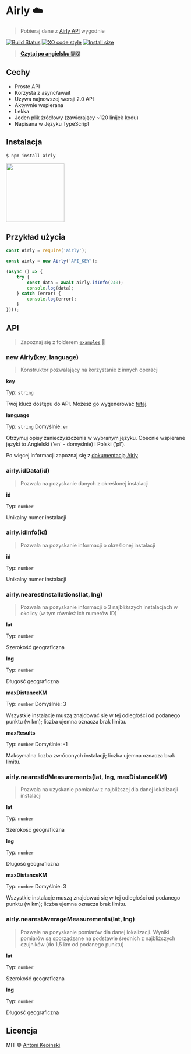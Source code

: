 # Airly :cloud:

> Pobieraj dane z [Airly API](https://developer.airly.eu/docs) wygodnie

[![Build Status](https://travis-ci.org/xxczaki/airly.svg?branch=master)](https://travis-ci.org/xxczaki/airly) 
[![XO code style](https://img.shields.io/badge/code_style-XO-5ed9c7.svg)](https://github.com/xojs/xo) 
[![Install size](https://packagephobia.now.sh/badge?p=airly)](https://packagephobia.now.sh/result?p=airly)

> [**Czytaj po angielsku 🇺🇸**](https://github.com/xxczaki/airly/blob/master/readme.md)

## Cechy

* Proste API
* Korzysta z async/await
* Używa najnowszej wersji 2.0 API
* Aktywnie wspierana
* Lekka
* Jeden plik źródłowy (zawierający ~120 linijek kodu)
* Napisana w Języku TypeScript

## Instalacja

```
$ npm install airly
```

<a href="https://www.patreon.com/akepinski">
	<img src="https://c5.patreon.com/external/logo/become_a_patron_button@2x.png" width="160">
</a>


## Przykład użycia

```js
const Airly = require('airly');

const airly = new Airly('API_KEY');

(async () => {
	try {
		const data = await airly.idInfo(240);
		console.log(data);
	} catch (error) {
		console.log(error);
	}
})();
```


## API

> Zapoznaj się z folderem [`examples`](https://github.com/xxczaki/airly/tree/master/examples) :rocket:

### new Airly(key, language)

> Konstruktor pozwalający na korzystanie z innych operacji

**key**

Typ: `string`

Twój klucz dostępu do API. Możesz go wygenerować [tutaj](https://developer.airly.eu/).

**language**

Typ: `string`
Domyślnie: `en`

Otrzymuj opisy zanieczyszczenia w wybranym języku. Obecnie wspierane języki to Angielski ('en' - domyślnie) i Polski ('pl').

Po więcej informacji zapoznaj się z [dokumentacją Airly](https://developer.airly.eu/docs#general.language)

### airly.idData(id)

> Pozwala na pozyskanie danych z określonej instalacji

**id**

Typ: `number`

Unikalny numer instalacji

### airly.idInfo(id)

> Pozwala na pozyskanie informacji o określonej instalacji

**id**

Typ: `number`

Unikalny numer instalacji

### airly.nearestInstallations(lat, lng)

> Pozwala na pozyskanie informacji o 3 najbliższych instalacjach w okolicy (w tym również ich numerów ID)

**lat**

Typ: `number`

Szerokość geograficzna

**lng**

Typ: `number`

Długość geograficzna

**maxDistanceKM**

Typ: `number`
Domyślnie: 3

Wszystkie instalacje muszą znajdować się w tej odległości od podanego punktu (w km); liczba ujemna oznacza brak limitu.

**maxResults**

Typ: `number`
Domyślnie: -1

Maksymalna liczba zwróconych instalacji; liczba ujemna oznacza brak limitu.

### airly.nearestIdMeasurements(lat, lng, maxDistanceKM)

> Pozwala na uzyskanie pomiarów z najbliższej dla danej lokalizacji instalacji

**lat**

Typ: `number`

Szerokość geograficzna

**lng**

Typ: `number`

Długość geograficzna

**maxDistanceKM**

Typ: `number`
Domyślnie: 3

Wszystkie instalacje muszą znajdować się w tej odległości od podanego punktu (w km); liczba ujemna oznacza brak limitu.

### airly.nearestAverageMeasurements(lat, lng)

> Pozwala na pozyskanie pomiarów dla danej lokalizacji. Wyniki pomiarów są sporządzane na podstawie średnich z najbliższych czujników (do 1,5 km od podanego punktu)

**lat**

Typ: `number`

Szerokość geograficzna

**lng**

Typ: `number`

Długość geograficzna

## Licencja

MIT © [Antoni Kepinski](https://kepinski.me)

